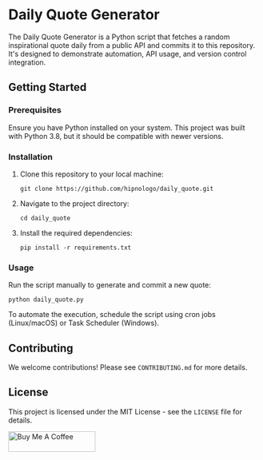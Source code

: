 # Daily Quote Generator

The Daily Quote Generator is a Python script that fetches a random inspirational quote daily from a public API and commits it to this repository. It's designed to demonstrate automation, API usage, and version control integration.

## Getting Started

### Prerequisites

Ensure you have Python installed on your system. This project was built with Python 3.8, but it should be compatible with newer versions.

### Installation

1. Clone this repository to your local machine:
   ```
   git clone https://github.com/hipnologo/daily_quote.git
   ```
2. Navigate to the project directory:
   ```
   cd daily_quote
   ```
3. Install the required dependencies:
   ```
   pip install -r requirements.txt
   ```

### Usage

Run the script manually to generate and commit a new quote:
```
python daily_quote.py
```

To automate the execution, schedule the script using cron jobs (Linux/macOS) or Task Scheduler (Windows).

## Contributing

We welcome contributions! Please see `CONTRIBUTING.md` for more details.

## License

This project is licensed under the MIT License - see the `LICENSE` file for details.

<a href="https://www.buymeacoffee.com/hipnologod" target="_blank"><img src="https://cdn.buymeacoffee.com/buttons/default-orange.png" alt="Buy Me A Coffee" height="41" width="174"></a>